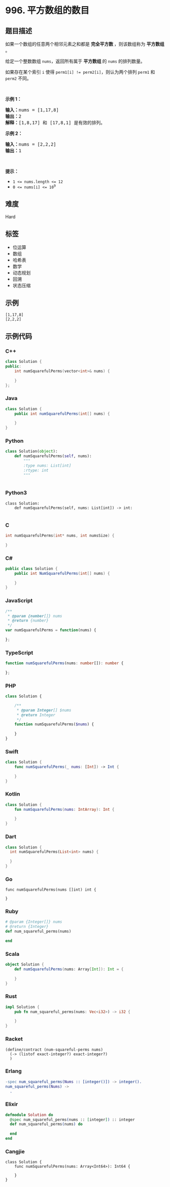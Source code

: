 # 996. 平方数组的数目

## 题目描述

<p>如果一个数组的任意两个相邻元素之和都是 <strong>完全平方数 </strong>，则该数组称为 <strong>平方数组 </strong>。</p>

<p>给定一个整数数组 <code>nums</code>，返回所有属于 <strong>平方数组 </strong>的 <code>nums</code> 的排列数量。</p>

<p>如果存在某个索引 <code>i</code> 使得 <code>perm1[i] != perm2[i]</code>，则认为两个排列 <code>perm1</code> 和 <code>perm2</code> 不同。</p>

<p>&nbsp;</p>

<p><strong class="example">示例 1：</strong></p>

<pre>
<strong>输入：</strong>nums = [1,17,8]
<strong>输出：</strong>2
<strong>解释：</strong>[1,8,17] 和 [17,8,1] 是有效的排列。
</pre>

<p><strong class="example">示例 2：</strong></p>

<pre>
<strong>输入：</strong>nums = [2,2,2]
<strong>输出：</strong>1
</pre>

<p>&nbsp;</p>

<p><strong>提示：</strong></p>

<ul>
	<li><code>1 &lt;= nums.length &lt;= 12</code></li>
	<li><code>0 &lt;= nums[i] &lt;= 10<sup>9</sup></code></li>
</ul>


## 难度

Hard

## 标签

- 位运算
- 数组
- 哈希表
- 数学
- 动态规划
- 回溯
- 状态压缩

## 示例

```
[1,17,8]
[2,2,2]
```

## 示例代码

### C++

```cpp
class Solution {
public:
    int numSquarefulPerms(vector<int>& nums) {
        
    }
};
```

### Java

```java
class Solution {
    public int numSquarefulPerms(int[] nums) {
        
    }
}
```

### Python

```python
class Solution(object):
    def numSquarefulPerms(self, nums):
        """
        :type nums: List[int]
        :rtype: int
        """
        
```

### Python3

```python3
class Solution:
    def numSquarefulPerms(self, nums: List[int]) -> int:
        
```

### C

```c
int numSquarefulPerms(int* nums, int numsSize) {
    
}
```

### C#

```csharp
public class Solution {
    public int NumSquarefulPerms(int[] nums) {
        
    }
}
```

### JavaScript

```javascript
/**
 * @param {number[]} nums
 * @return {number}
 */
var numSquarefulPerms = function(nums) {
    
};
```

### TypeScript

```typescript
function numSquarefulPerms(nums: number[]): number {
    
};
```

### PHP

```php
class Solution {

    /**
     * @param Integer[] $nums
     * @return Integer
     */
    function numSquarefulPerms($nums) {
        
    }
}
```

### Swift

```swift
class Solution {
    func numSquarefulPerms(_ nums: [Int]) -> Int {
        
    }
}
```

### Kotlin

```kotlin
class Solution {
    fun numSquarefulPerms(nums: IntArray): Int {
        
    }
}
```

### Dart

```dart
class Solution {
  int numSquarefulPerms(List<int> nums) {
    
  }
}
```

### Go

```golang
func numSquarefulPerms(nums []int) int {
    
}
```

### Ruby

```ruby
# @param {Integer[]} nums
# @return {Integer}
def num_squareful_perms(nums)
    
end
```

### Scala

```scala
object Solution {
    def numSquarefulPerms(nums: Array[Int]): Int = {
        
    }
}
```

### Rust

```rust
impl Solution {
    pub fn num_squareful_perms(nums: Vec<i32>) -> i32 {
        
    }
}
```

### Racket

```racket
(define/contract (num-squareful-perms nums)
  (-> (listof exact-integer?) exact-integer?)
  )
```

### Erlang

```erlang
-spec num_squareful_perms(Nums :: [integer()]) -> integer().
num_squareful_perms(Nums) ->
  .
```

### Elixir

```elixir
defmodule Solution do
  @spec num_squareful_perms(nums :: [integer]) :: integer
  def num_squareful_perms(nums) do
    
  end
end
```

### Cangjie

```cangjie
class Solution {
    func numSquarefulPerms(nums: Array<Int64>): Int64 {

    }
}
```

